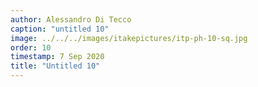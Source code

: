```yaml
---
author: Alessandro Di Tecco
caption: "untitled 10"
image: ../../../images/itakepictures/itp-ph-10-sq.jpg
order: 10
timestamp: 7 Sep 2020
title: "Untitled 10"
---
```

